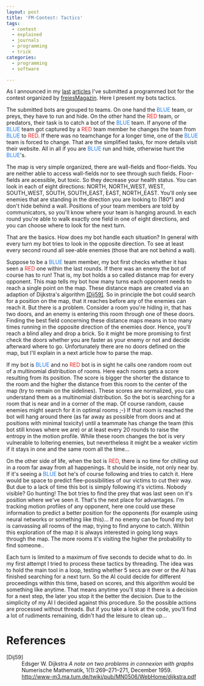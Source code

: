 ```yaml
---
layout: post
title: 'FM-Contest: Tactics'
tags:
  - contest
  - explained
  - journals
  - programming
  - trick
categories:
  - programming
  - software

---
```


As I announced in my <a href="/2010/12/created-an-ai-for-a-contest/">last</a> <a href="/2010/12/yeah-top-ten/">articles</a> I've submitted a programmed bot for the contest organized by <a href="http://www.freiesmagazin.de/">freiesMagazin</a>. Here I present my bots tactics.


The submitted bots are grouped to teams. On one hand the <span style="color:#1e7aed">BLUE</span> team, or preys, they have to run and hide. On the other hand the <span style="color:#ed1e1e">RED</span> team, or predators, their task is to catch a bot of the <span style="color:#1e7aed">BLUE</span> team. If anyone of the <span style="color:#1e7aed">BLUE</span> team got captured by a <span style="color:#ed1e1e">RED</span> team member he changes the team from <span style="color:#1e7aed">BLUE</span> to <span style="color:#ed1e1e">RED</span>. If there was no teamchange for a longer time, one of the <span style="color:#1e7aed">BLUE</span> team is forced to change. That are the simplified tasks, for more details visit their website.
All in all if you are <span style="color:#1e7aed">BLUE</span> run and hide, otherwise hunt the <span style="color:#1e7aed">BLUE</span>'s.

The map is very simple organized, there are wall-fields and floor-fields. You are neither able to access wall-fields nor to see through such fields. Floor-fields are acessible, but toxic. So they decrease your health status.
You can look in each of eight directions: NORTH, NORTH_WEST, WEST, SOUTH_WEST, SOUTH, SOUTH_EAST, EAST, NORTH_EAST. You'll only see enemies that are standing in the direction you are looking to (180&deg;) and don't hide behind a wall. Positions of your team members are told by communicators, so you'll know where your team is hanging around.
In each round you're able to walk exactly one field in one of eight directions, and you can choose where to look for the next turn.

That are the basics. How does my bot handle each situation? In general with every turn my bot tries to look in the opposite direction. To see at least every second round all see-able enemies (those that are not behind a wall).

Suppose to be a <span style="color:#1e7aed">BLUE</span> team member, my bot first checks whether it has seen a <span style="color:#ed1e1e">RED</span> one within the last rounds. If there was an enemy the bot of course has to run! That is, my bot holds a so called distance map for every opponent. This map tells my bot how many turns each opponent needs to reach a single point on the map. These distance maps are created via an adaption of Dijkstra's algorithm <a href="#Dij59">[Dij59]</a>. So in principle the bot could search for a position on the map, that it reaches before any of the enemies can reach it.
But there is a problem. Consider a room you're hiding in, that has two doors, and an enemy is entering this room through one of these doors. Finding the best field concerning these distance maps means in too many times running in the opposite direction of the enemies door. Hence, you'll reach a blind alley and drop a brick. So it might be more promising to first check the doors whether you are faster as your enemy or not and decide afterward where to go.
Unfortunately there are no doors defined on the map, but I'll explain in a next article how to parse the map.

If my bot is <span style="color:#1e7aed">BLUE</span> and no <span style="color:#ed1e1e">RED</span> bot is in sight he calls one random room out of a multinomial distribution of rooms. Here each rooms gets a score resulting from its position. The score is bigger the shorter the distance to the room and the higher the distance from this room to the center of the map (try to remain on the sidelines). These scores are normalized, you can understand them as a multinomial distribution. So the bot is searching for a room that is near and in a corner of the map. Of course random, cause enemies might search for it in optimal rooms ;-)
If that room is reached the bot will hang around there (as far away as possible from doors and at positions with minimal toxicity) until a teammate has change the team (this bot still knows where we are) or at least every 20 rounds to raise the entropy in the motion profile.
While these room changes the bot is very vulnerable to loitering enemies, but nevertheless it might be a weaker victim if it stays in one and the same room all the time...


On the other side of life, when the bot is <span style="color:#ed1e1e">RED</span>, there is no time for chilling out in a room far away from all happenings. It should be inside, not only near by.
If it's seeing a <span style="color:#1e7aed">BLUE</span> bot he's of course following and tries to catch it. Here would be space to predict flee-possibilities of our victims to cut their way. But due to a lack of time this bot is simply following it's victims.
Nobody visible? Go hunting! The bot tries to find the prey that was last seen on it's position where we've seen it. That's the next place for advantages. I'm tracking motion profiles of any opponent, here one could use these information to predict a better position for the opponents (for example using neural networks or something like this)...
If no enemy can be found my bot is canvassing all rooms of the map, trying to find anyone to catch. Within this exploration of the map it is always interested in going long ways through the map. The more rooms it's visiting the higher the probability to find someone..

Each turn is limited to a maximum of five seconds to decide what to do. In my first attempt I tried to process these tactics by threading. The idea was to hold the main tool in a loop, testing whether 5 secs are over or the AI has finished searching for a next turn. So the AI could decide for different proceedings within this time, based on scores, and this algorithm would be something like anytime. That means anytime you'll stop it there is a decision for a next step, the later you stop it the better the decision.
Due to the simplicity of my AI I decided against this procedure. So the possible actions are processed without threads. But if you take a look at the code, you'll find a lot of rudiments remaining, didn't had the leisure to clean up...


<h1>References</h1>
<dl>
 <dt><a name='Dij59'>[Dij59]</a></dt>
 	<dd>Edsger W. Dijkstra
		<em>A note on two problems in connexion with graphs</em>
		Numerische Mathematik, 1(1):269–271–271, December 1959.
		<a href="http://www-m3.ma.tum.de/twiki/pub/MN0506/WebHome/dijkstra.pdf">http://www-m3.ma.tum.de/twiki/pub/MN0506/WebHome/dijkstra.pdf</a>
 	</dd>
</dl>
